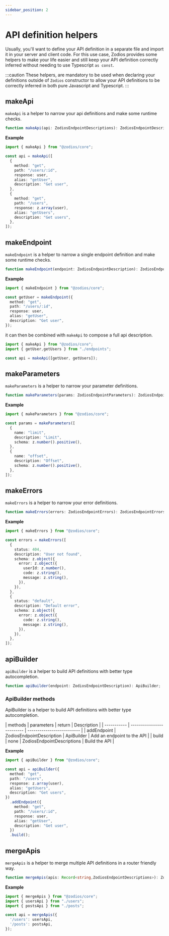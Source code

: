 ```yaml
---
sidebar_position: 2
---
```


# API definition helpers

Usually, you'll want to define your API definition in a separate file and import it in your server and client code.
For this use case, Zodios provides some helpers to make your life easier and still keep your API definition correctly inferred without needing to use Typescript `as const`.  

:::caution
These helpers, are mandatory to be used when declaring your definitions outside of `Zodios` constructor to allow your API definitions to be correctly inferred in both pure Javascript and Typescript.
:::

## makeApi

`makeApi` is a helper to narrow your api definitions and make some runtime checks.

```ts
function makeApi(api: ZodiosEndpointDescriptions): ZodiosEndpointDescriptions;
```

**Example**
```ts
import { makeApi } from "@zodios/core";

const api = makeApi([
  {
    method: "get",
    path: "/users/:id",
    response: user,
    alias: "getUser",
    description: "Get user",
  },
  {
    method: "get",
    path: "/users",
    response: z.array(user),
    alias: "getUsers",
    description: "Get users",
  },
]);
```

## makeEndpoint

`makeEndpoint` is a helper to narrow a single endpoint definition and make some runtime checks.

```ts
function makeEndpoint(endpoint: ZodiosEndpointDescription): ZodiosEndpointDescription;
```

**Example**
```ts
import { makeEndpoint } from "@zodios/core";

const getUser = makeEndpoint({
  method: "get",
  path: "/users/:id",
  response: user,
  alias: "getUser",
  description: "Get user",
});
```

it can then be combined with `makeApi` to compose a full api description.

```ts
import { makeApi } from "@zodios/core";
import { getUser,getUsers } from "./endpoints";

const api = makeApi([getUser, getUsers]);
```

## makeParameters

`makeParameters` is a helper to narrow your parameter definitions.

```ts
function makeParameters(params: ZodiosEndpointParameters): ZodiosEndpointParameters;
```

**Example**
```ts
import { makeParameters } from "@zodios/core";

const params = makeParameters([
  {
    name: "limit",
    description: "Limit",
    schema: z.number().positive(),
  },
  {
    name: "offset",
    description: "Offset",
    schema: z.number().positive(),
  },
]);
```

## makeErrors

`makeErrors` is a helper to narrow your error definitions.

```ts
function makeErrors(errors: ZodiosEndpointErrors): ZodiosEndpointErrors;
```

**Example**
```ts
import { makeErrors } from "@zodios/core";

const errors = makeErrors([
  {
    status: 404,
    description: "User not found",
    schema: z.object({
      error: z.object({
        userId: z.number(),
        code: z.string(),
        message: z.string(),
      }),
    }),
  },
  {
    status: "default",
    description: "Default error",
    schema: z.object({
      error: z.object({
        code: z.string(),
        message: z.string(),
      }),
    }),
  },
]);
```

## apiBuilder

`apiBuilder` is a helper to build API definitions with better type autocompletion.

```ts
function apiBuilder(endpoint: ZodiosEndpointDescription): ApiBuilder;
```

### ApiBuilder methods

ApiBuilder is a helper to build API definitions with better type autocompletion.

| methods     | parameters                | return                     | Description                |
| ----------- | ------------------------- | -------------------------- |
| addEndpoint | ZodiosEndpointDescription | ApiBuilder                 | Add an endpoint to the API |
| build       | none                      | ZodiosEndpointDescriptions | Build the API              |

**Example**
```ts
import { apiBuilder } from "@zodios/core";

const api = apiBuilder({
  method: "get",
  path: "/users",
  response: z.array(user),
  alias: "getUsers",
  description: "Get users",
})
  .addEndpoint({
    method: "get",
    path: "/users/:id",
    response: user,
    alias: "getUser",
    description: "Get user",
  })
  .build();
```

## mergeApis

`mergeApis` is a helper to merge multiple API definitions in a router friendly way.

```ts
function mergeApis(apis: Record<string,ZodiosEndpointDescriptions>): ZodiosEndpointDescriptions;
```

**Example**
```ts
import { mergeApis } from "@zodios/core";
import { usersApi } from "./users";
import { postsApi } from "./posts";

const api = mergeApis({
  '/users': usersApi,
  '/posts': postsApi,
});
```
